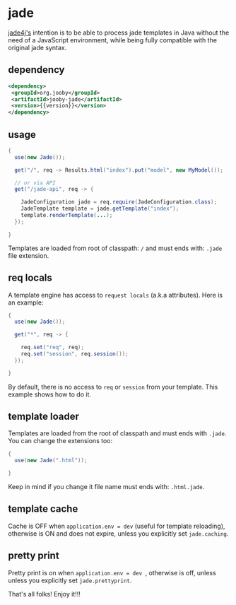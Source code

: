 # jade

<a href="https://github.com/neuland/jade4j">jade4j's</a> intention is to be able to process jade templates in Java without the need of a JavaScript environment, while being fully compatible with the original jade syntax.

## dependency

```xml
<dependency>
 <groupId>org.jooby</groupId>
 <artifactId>jooby-jade</artifactId>
 <version>{{version}}</version>
</dependency>
```

## usage

```java
{
  use(new Jade());

  get("/", req -> Results.html("index").put("model", new MyModel());

  // or via API
  get("/jade-api", req -> {

    JadeConfiguration jade = req.require(JadeConfiguration.class);
    JadeTemplate template = jade.getTemplate("index");
    template.renderTemplate(...);
  });

}
```

Templates are loaded from root of classpath: ```/``` and must ends with: ```.jade``` file extension.

## req locals

A template engine has access to ```request locals``` (a.k.a attributes). Here is an example:

```java
{
  use(new Jade());

  get("*", req -> {

    req.set("req", req);
    req.set("session", req.session());
  });

}
```

By default, there is no access to ```req``` or ```session``` from your template. This example shows how to do it.

## template loader

Templates are loaded from the root of classpath and must ends with ```.jade```. You can change the extensions too:

```java
{
  use(new Jade(".html"));

}
```

Keep in mind if you change it file name must ends with: ```.html.jade```.

## template cache

Cache is OFF when ```application.env = dev``` (useful for template reloading), otherwise is ON and does not expire, unless you explicitly set ```jade.caching```.

## pretty print

Pretty print is on when ```application.env = dev ```, otherwise is off, unless unless you explicitly set ```jade.prettyprint```.

That's all folks! Enjoy it!!!
